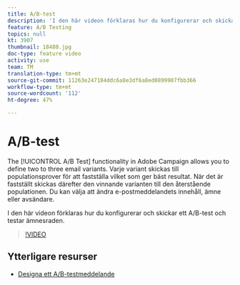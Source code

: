 ```yaml
---
title: A/B-test
description: 'I den här videon förklaras hur du konfigurerar och skickar ett A/B-test i Adobe Campaign Standard och testar ämnesraden. '
feature: A/B Testing
topics: null
kt: 3907
thumbnail: 18480.jpg
doc-type: feature video
activity: use
team: TM
translation-type: tm+mt
source-git-commit: 11263e247184ddc6a8e3df6a8ed0899907fbb366
workflow-type: tm+mt
source-wordcount: '112'
ht-degree: 47%

---
```



# A/B-test

The [!UICONTROL A/B Test] functionality in Adobe Campaign allows you to define two to three email variants. Varje variant skickas till populationsprover för att fastställa vilket som ger bäst resultat. När det är fastställt skickas därefter den vinnande varianten till den återstående populationen. Du kan välja att ändra e-postmeddelandets innehåll, ämne eller avsändare.

I den här videon förklaras hur du konfigurerar och skickar ett A/B-test och testar ämnesraden.

>[!VIDEO](https://video.tv.adobe.com/v/18480?quality=12)

## Ytterligare resurser

* [Designa ett A/B-testmeddelande](https://docs.adobe.com/help/en/campaign-standard/using/communication-channels/email-messages/designing-an-a-b-test-email.html)
